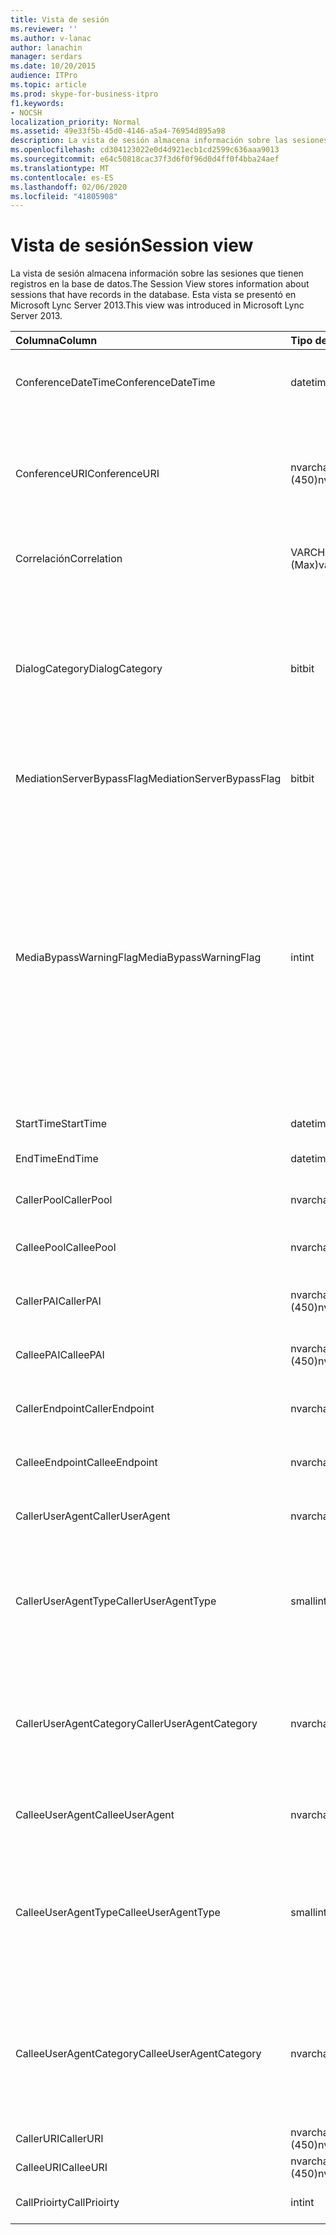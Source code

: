 ```yaml
---
title: Vista de sesión
ms.reviewer: ''
ms.author: v-lanac
author: lanachin
manager: serdars
ms.date: 10/20/2015
audience: ITPro
ms.topic: article
ms.prod: skype-for-business-itpro
f1.keywords:
- NOCSH
localization_priority: Normal
ms.assetid: 49e33f5b-45d0-4146-a5a4-76954d895a98
description: La vista de sesión almacena información sobre las sesiones que tienen registros en la base de datos. Esta vista se presentó en Microsoft Lync Server 2013.
ms.openlocfilehash: cd304123022e0d4d921ecb1cd2599c636aaa9013
ms.sourcegitcommit: e64c50818cac37f3d6f0f96d0d4ff0f4bba24aef
ms.translationtype: MT
ms.contentlocale: es-ES
ms.lasthandoff: 02/06/2020
ms.locfileid: "41805908"
---
```

# <a name="session-view"></a><span data-ttu-id="18408-104">Vista de sesión</span><span class="sxs-lookup"><span data-stu-id="18408-104">Session view</span></span>
 
<span data-ttu-id="18408-105">La vista de sesión almacena información sobre las sesiones que tienen registros en la base de datos.</span><span class="sxs-lookup"><span data-stu-id="18408-105">The Session View stores information about sessions that have records in the database.</span></span> <span data-ttu-id="18408-106">Esta vista se presentó en Microsoft Lync Server 2013.</span><span class="sxs-lookup"><span data-stu-id="18408-106">This view was introduced in Microsoft Lync Server 2013.</span></span>
  
|<span data-ttu-id="18408-107">**Columna**</span><span class="sxs-lookup"><span data-stu-id="18408-107">**Column**</span></span>|<span data-ttu-id="18408-108">**Tipo de datos**</span><span class="sxs-lookup"><span data-stu-id="18408-108">**Data Type**</span></span>|<span data-ttu-id="18408-109">**Detalles**</span><span class="sxs-lookup"><span data-stu-id="18408-109">**Details**</span></span>|
|:-----|:-----|:-----|
|<span data-ttu-id="18408-110">ConferenceDateTime</span><span class="sxs-lookup"><span data-stu-id="18408-110">ConferenceDateTime</span></span>  <br/> |<span data-ttu-id="18408-111">datetime</span><span class="sxs-lookup"><span data-stu-id="18408-111">datetime</span></span>  <br/> |<span data-ttu-id="18408-112">Se hace referencia a ella desde la tabla MediaLine.</span><span class="sxs-lookup"><span data-stu-id="18408-112">Referenced from the MediaLine Table.</span></span>  <br/> |
|<span data-ttu-id="18408-113">ConferenceURI</span><span class="sxs-lookup"><span data-stu-id="18408-113">ConferenceURI</span></span>  <br/> |<span data-ttu-id="18408-114">nvarchar (450)</span><span class="sxs-lookup"><span data-stu-id="18408-114">nvarchar(450)</span></span>  <br/> |<span data-ttu-id="18408-115">URI de conferencia si se trata de una conferencia o DialogID si se trata de una sesión de punto a punto.</span><span class="sxs-lookup"><span data-stu-id="18408-115">Conference URI if this is a conference, or DialogID if this is a peer-to-peer session.</span></span>  <br/> |
|<span data-ttu-id="18408-116">Correlación</span><span class="sxs-lookup"><span data-stu-id="18408-116">Correlation</span></span>  <br/> |<span data-ttu-id="18408-117">VARCHAR (Max)</span><span class="sxs-lookup"><span data-stu-id="18408-117">varchar(max)</span></span>  <br/> |<span data-ttu-id="18408-118">IDENTIFICADOR de correlación de la sesión.</span><span class="sxs-lookup"><span data-stu-id="18408-118">Correlation ID of the session.</span></span>  <br/> |
|<span data-ttu-id="18408-119">DialogCategory</span><span class="sxs-lookup"><span data-stu-id="18408-119">DialogCategory</span></span>  <br/> |<span data-ttu-id="18408-120">bit</span><span class="sxs-lookup"><span data-stu-id="18408-120">bit</span></span>  <br/> |<span data-ttu-id="18408-121">Categoría de cuadro de diálogo; 0 es la pierna del servidor de Skype empresarial Server. 1 es el servidor de mediación para la puerta de la puerta de enlace RTC.</span><span class="sxs-lookup"><span data-stu-id="18408-121">Dialog category; 0 is Skype for Business Server to Mediation Server leg; 1 is Mediation Server to PSTN gateway leg.</span></span>  <br/> |
|<span data-ttu-id="18408-122">MediationServerBypassFlag</span><span class="sxs-lookup"><span data-stu-id="18408-122">MediationServerBypassFlag</span></span>  <br/> |<span data-ttu-id="18408-123">bit</span><span class="sxs-lookup"><span data-stu-id="18408-123">bit</span></span>  <br/> |<span data-ttu-id="18408-124">Indica si se ha omitido la llamada.</span><span class="sxs-lookup"><span data-stu-id="18408-124">Indicates whether or not the call was bypassed.</span></span>  <br/> |
|<span data-ttu-id="18408-125">MediaBypassWarningFlag</span><span class="sxs-lookup"><span data-stu-id="18408-125">MediaBypassWarningFlag</span></span>  <br/> |<span data-ttu-id="18408-126">int</span><span class="sxs-lookup"><span data-stu-id="18408-126">int</span></span>  <br/> |<span data-ttu-id="18408-127">Este campo, si está presente, indica por qué no se omitió una llamada, incluso si los identificadores de omisión coinciden.</span><span class="sxs-lookup"><span data-stu-id="18408-127">This field, if present, indicates why a call was not bypassed even if the bypass IDs matched.</span></span> <span data-ttu-id="18408-128">Para Skype empresarial Server, solo se define un valor:</span><span class="sxs-lookup"><span data-stu-id="18408-128">For Skype for Business Server, only one value is defined:</span></span>  <br/> <span data-ttu-id="18408-129">0x0001: identificador de omisión desconocido para el adaptador de red predeterminado</span><span class="sxs-lookup"><span data-stu-id="18408-129">0x0001 - Unknown bypass ID for Default network adapter</span></span>  <br/> |
|<span data-ttu-id="18408-130">StartTime</span><span class="sxs-lookup"><span data-stu-id="18408-130">StartTime</span></span>  <br/> |<span data-ttu-id="18408-131">datetime</span><span class="sxs-lookup"><span data-stu-id="18408-131">datetime</span></span>  <br/> |<span data-ttu-id="18408-132">Hora de inicio de la llamada.</span><span class="sxs-lookup"><span data-stu-id="18408-132">Call start time.</span></span>  <br/> |
|<span data-ttu-id="18408-133">EndTime</span><span class="sxs-lookup"><span data-stu-id="18408-133">EndTime</span></span>  <br/> |<span data-ttu-id="18408-134">datetime</span><span class="sxs-lookup"><span data-stu-id="18408-134">datetime</span></span>  <br/> |<span data-ttu-id="18408-135">Hora de finalización de la llamada.</span><span class="sxs-lookup"><span data-stu-id="18408-135">Call end time.</span></span>  <br/> |
|<span data-ttu-id="18408-136">CallerPool</span><span class="sxs-lookup"><span data-stu-id="18408-136">CallerPool</span></span>  <br/> |<span data-ttu-id="18408-137">nvarchar(256)</span><span class="sxs-lookup"><span data-stu-id="18408-137">nvarchar(256)</span></span>  <br/> |<span data-ttu-id="18408-138">FQDN del grupo de llamadas.</span><span class="sxs-lookup"><span data-stu-id="18408-138">Caller pool FQDN.</span></span>  <br/> |
|<span data-ttu-id="18408-139">CalleePool</span><span class="sxs-lookup"><span data-stu-id="18408-139">CalleePool</span></span>  <br/> |<span data-ttu-id="18408-140">nvarchar(256)</span><span class="sxs-lookup"><span data-stu-id="18408-140">nvarchar(256)</span></span>  <br/> |<span data-ttu-id="18408-141">FQDN del grupo de destinatarios de la llamada.</span><span class="sxs-lookup"><span data-stu-id="18408-141">Callee pool FQDN.</span></span>  <br/> |
|<span data-ttu-id="18408-142">CallerPAI</span><span class="sxs-lookup"><span data-stu-id="18408-142">CallerPAI</span></span>  <br/> |<span data-ttu-id="18408-143">nvarchar (450)</span><span class="sxs-lookup"><span data-stu-id="18408-143">nvarchar(450)</span></span>  <br/> |<span data-ttu-id="18408-144">URI de identidad afirmada de la persona que llama.</span><span class="sxs-lookup"><span data-stu-id="18408-144">Caller's p-asserted identity URI.</span></span>  <br/> |
|<span data-ttu-id="18408-145">CalleePAI</span><span class="sxs-lookup"><span data-stu-id="18408-145">CalleePAI</span></span>  <br/> |<span data-ttu-id="18408-146">nvarchar (450)</span><span class="sxs-lookup"><span data-stu-id="18408-146">nvarchar(450)</span></span>  <br/> |<span data-ttu-id="18408-147">URI de identidad afirmada de la persona que llama.</span><span class="sxs-lookup"><span data-stu-id="18408-147">Callee's p-asserted identity URI.</span></span>  <br/> |
|<span data-ttu-id="18408-148">CallerEndpoint</span><span class="sxs-lookup"><span data-stu-id="18408-148">CallerEndpoint</span></span>  <br/> |<span data-ttu-id="18408-149">nvarchar(256)</span><span class="sxs-lookup"><span data-stu-id="18408-149">nvarchar(256)</span></span>  <br/> |<span data-ttu-id="18408-150">Nombre del punto de conexión de la llamada.</span><span class="sxs-lookup"><span data-stu-id="18408-150">Caller's endpoint name.</span></span>  <br/> |
|<span data-ttu-id="18408-151">CalleeEndpoint</span><span class="sxs-lookup"><span data-stu-id="18408-151">CalleeEndpoint</span></span>  <br/> |<span data-ttu-id="18408-152">nvarchar(256)</span><span class="sxs-lookup"><span data-stu-id="18408-152">nvarchar(256)</span></span>  <br/> |<span data-ttu-id="18408-153">Nombre del punto de conexión de la llamada.</span><span class="sxs-lookup"><span data-stu-id="18408-153">Caller's endpoint name.</span></span>  <br/> |
|<span data-ttu-id="18408-154">CallerUserAgent</span><span class="sxs-lookup"><span data-stu-id="18408-154">CallerUserAgent</span></span>  <br/> |<span data-ttu-id="18408-155">nvarchar(256)</span><span class="sxs-lookup"><span data-stu-id="18408-155">nvarchar(256)</span></span>  <br/> |<span data-ttu-id="18408-156">Cadena de agente de usuario de la llamada.</span><span class="sxs-lookup"><span data-stu-id="18408-156">Caller's user agent string.</span></span>  <br/> |
|<span data-ttu-id="18408-157">CallerUserAgentType</span><span class="sxs-lookup"><span data-stu-id="18408-157">CallerUserAgentType</span></span>  <br/> |<span data-ttu-id="18408-158">smallint</span><span class="sxs-lookup"><span data-stu-id="18408-158">smallint</span></span>  <br/> |<span data-ttu-id="18408-159">Tipo de agente de usuario de la llamada.</span><span class="sxs-lookup"><span data-stu-id="18408-159">Type of caller's user agent.</span></span> <span data-ttu-id="18408-160">Consulte la [tabla UserAgent](useragent.md) para obtener más información.</span><span class="sxs-lookup"><span data-stu-id="18408-160">See the [UserAgent table](useragent.md) for details.</span></span> <br/> |
|<span data-ttu-id="18408-161">CallerUserAgentCategory</span><span class="sxs-lookup"><span data-stu-id="18408-161">CallerUserAgentCategory</span></span>  <br/> |<span data-ttu-id="18408-162">nvarchar (64)</span><span class="sxs-lookup"><span data-stu-id="18408-162">nvarchar (64)</span></span>  <br/> |<span data-ttu-id="18408-163">Categoría del agente de usuario de la llamada.</span><span class="sxs-lookup"><span data-stu-id="18408-163">Category of caller's user agent.</span></span> <span data-ttu-id="18408-164">Para obtener más información, consulta la [tabla UserAgentDef (QoE)](useragentdef-qoe.md) .</span><span class="sxs-lookup"><span data-stu-id="18408-164">See the [UserAgentDef table (QoE)](useragentdef-qoe.md) for details.</span></span> <br/> |
|<span data-ttu-id="18408-165">CalleeUserAgent</span><span class="sxs-lookup"><span data-stu-id="18408-165">CalleeUserAgent</span></span>  <br/> |<span data-ttu-id="18408-166">nvarchar(256)</span><span class="sxs-lookup"><span data-stu-id="18408-166">nvarchar(256)</span></span>  <br/> |<span data-ttu-id="18408-167">Cadena de agente de usuario de la persona que llama.</span><span class="sxs-lookup"><span data-stu-id="18408-167">Callee's user agent string.</span></span>  <br/> |
|<span data-ttu-id="18408-168">CalleeUserAgentType</span><span class="sxs-lookup"><span data-stu-id="18408-168">CalleeUserAgentType</span></span>  <br/> |<span data-ttu-id="18408-169">smallint</span><span class="sxs-lookup"><span data-stu-id="18408-169">smallint</span></span>  <br/> |<span data-ttu-id="18408-170">Tipo de agente de usuario para el destinatario de la llamada.</span><span class="sxs-lookup"><span data-stu-id="18408-170">Type of user agent for the callee.</span></span> <span data-ttu-id="18408-171">Consulte la [tabla UserAgent](useragent.md) para obtener más información.</span><span class="sxs-lookup"><span data-stu-id="18408-171">See the [UserAgent table](useragent.md) for details.</span></span> <br/> |
|<span data-ttu-id="18408-172">CalleeUserAgentCategory</span><span class="sxs-lookup"><span data-stu-id="18408-172">CalleeUserAgentCategory</span></span>  <br/> |<span data-ttu-id="18408-173">nvarchar (64)</span><span class="sxs-lookup"><span data-stu-id="18408-173">nvarchar (64)</span></span>  <br/> |<span data-ttu-id="18408-174">Categoría de agente de usuario para el destinatario de la llamada.</span><span class="sxs-lookup"><span data-stu-id="18408-174">User agent category for the callee.</span></span> <span data-ttu-id="18408-175">Para obtener más información, consulta la [tabla UserAgentDef (QoE)](useragentdef-qoe.md) .</span><span class="sxs-lookup"><span data-stu-id="18408-175">See the [UserAgentDef table (QoE)](useragentdef-qoe.md) for details.</span></span> <br/> |
|<span data-ttu-id="18408-176">CallerURI</span><span class="sxs-lookup"><span data-stu-id="18408-176">CallerURI</span></span>  <br/> |<span data-ttu-id="18408-177">nvarchar (450)</span><span class="sxs-lookup"><span data-stu-id="18408-177">nvarchar(450)</span></span>  <br/> |<span data-ttu-id="18408-178">URI de la persona que llama.</span><span class="sxs-lookup"><span data-stu-id="18408-178">Caller's URI.</span></span>  <br/> |
|<span data-ttu-id="18408-179">CalleeURI</span><span class="sxs-lookup"><span data-stu-id="18408-179">CalleeURI</span></span>  <br/> |<span data-ttu-id="18408-180">nvarchar (450)</span><span class="sxs-lookup"><span data-stu-id="18408-180">nvarchar(450)</span></span>  <br/> |<span data-ttu-id="18408-181">URI de la persona que llama.</span><span class="sxs-lookup"><span data-stu-id="18408-181">Callee's URI.</span></span>  <br/> |
|<span data-ttu-id="18408-182">CallPrioirty</span><span class="sxs-lookup"><span data-stu-id="18408-182">CallPrioirty</span></span>  <br/> |<span data-ttu-id="18408-183">int</span><span class="sxs-lookup"><span data-stu-id="18408-183">int</span></span>  <br/> |<span data-ttu-id="18408-184">Prioridad de la llamada.</span><span class="sxs-lookup"><span data-stu-id="18408-184">Priority of the call.</span></span>  <br/> |
   

